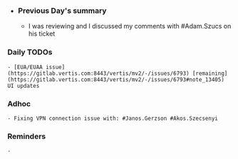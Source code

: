 - ### Previous Day's summary
	- I was reviewing and I discussed my comments with #Adam.Szucs on his ticket
### Daily TODOs
	- [EUA/EUAA issue](https://gitlab.vertis.com:8443/vertis/mv2/-/issues/6793) [remaining](https://gitlab.vertis.com:8443/vertis/mv2/-/issues/6793#note_13405) UI updates
### Adhoc
	- Fixing VPN connection issue with: #Janos.Gerzson #Akos.Szecsenyi
### Reminders
	-